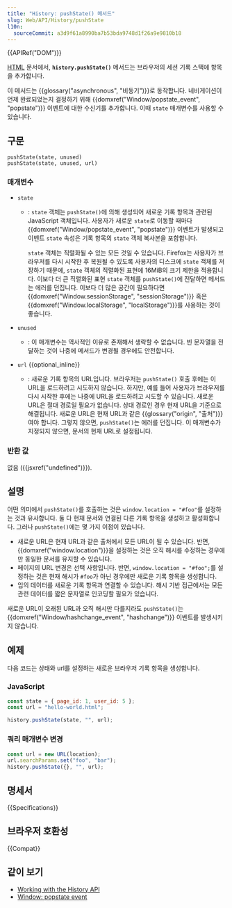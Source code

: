 ```yaml
---
title: "History: pushState() 메서드"
slug: Web/API/History/pushState
l10n:
  sourceCommit: a3d9f61a8990ba7b53bda9748d1f26a9e9810b18
---
```


{{APIRef("DOM")}}

[HTML](/ko/docs/Web/HTML) 문서에서, **`history.pushState()`** 메서드는 브라우저의 세션 기록 스택에 항목을 추가합니다.

이 메서드는 {{glossary("asynchronous", "비동기")}}로 동작합니다. 네비게이션이 언제 완료되었는지 결정하기 위해 {{domxref("Window/popstate_event", "popstate")}} 이벤트에 대한 수신기를 추가합니다. 이때 `state` 매개변수를 사용할 수 있습니다.

## 구문

```js-nolint
pushState(state, unused)
pushState(state, unused, url)
```

### 매개변수

- `state`

  - : `state` 객체는 `pushState()`에 의해 생성되어 새로운 기록 항목과 관련된 JavaScript 객체입니다. 사용자가 새로운 `state`로 이동할 때마다
    {{domxref("Window/popstate_event", "popstate")}} 이벤트가 발생되고 이벤트 `state` 속성은 기록 항목의 `state` 객체 복사본을 포함합니다.

    `state` 객체는 직렬화될 수 있는 모든 것일 수 있습니다. Firefox는 사용자가 브라우저를 다시 시작한 후 복원될 수 있도록 사용자의 디스크에 `state` 객체를 저장하기 때문에, `state` 객체의 직렬화된 표현에 16MiB의 크기 제한을 적용합니다. 이보다 더 큰 직렬화된 표현 `state` 객체를 `pushState()`에 전달하면 메서드는 에러를 던집니다. 이보다 더 많은 공간이 필요하다면 {{domxref("Window.sessionStorage", "sessionStorage")}} 혹은 {{domxref("Window.localStorage", "localStorage")}}를 사용하는 것이 좋습니다.

- `unused`

  - : 이 매개변수는 역사적인 이유로 존재해서 생략할 수 없습니다. 빈 문자열을 전달하는 것이 나중에 메서드가 변경될 경우에도 안전합니다.

- `url` {{optional_inline}}
  - : 새로운 기록 항목의 URL입니다. 브라우저는 `pushState()` 호출 후에는 이 URL을 로드하려고 시도하지 않습니다. 하지만, 예를 들어 사용자가 브라우저를 다시 시작한 후에는 나중에 URL을 로드하려고 시도할 수
    있습니다. 새로운 URL은 절대 경로일 필요가 없습니다. 상대 경로인 경우 현재 URL을 기준으로 해결됩니다. 새로운 URL은 현재 URL과 같은 {{glossary("origin", "출처")}}여야 합니다. 그렇지 않으면, `pushState()`는 에러를 던집니다. 이 매개변수가 지정되지 않으면, 문서의 현재 URL로 설정됩니다.

### 반환 값

없음 ({{jsxref("undefined")}}).

## 설명

어떤 의미에서 `pushState()`를 호출하는 것은 `window.location = "#foo"`를 설정하는 것과 유사합니다. 둘 다 현재 문서와 연결된 다른 기록 항목을 생성하고 활성화합니다. 그러나 `pushState()`에는 몇 가지 이점이 있습니다.

- 새로운 URL은 현재 URL과 같은 출처에서 모든 URL이 될 수 있습니다. 반면, {{domxref("window.location")}}을 설정하는 것은 오직 해시를 수정하는 경우에만 동일한 문서를 유지할 수 있습니다.
- 페이지의 URL 변경은 선택 사항입니다. 반면, `window.location = "#foo";`를 설정하는 것은 현재 해시가 `#foo`가 아닌 경우에만 새로운 기록 항목을 생성합니다.
- 임의 데이터를 새로운 기록 항목과 연결할 수 있습니다. 해시 기반 접근에서는 모든 관련 데이터를 짧은 문자열로 인코딩할 필요가 있습니다.

새로운 URL이 오래된 URL과 오직 해시만 다를지라도 `pushState()`는 {{domxref("Window/hashchange_event", "hashchange")}} 이벤트를 발생시키지 않습니다.

## 예제

다음 코드는 상태와 url를 설정하는 새로운 브라우저 기록 항목을 생성합니다.

### JavaScript

```js
const state = { page_id: 1, user_id: 5 };
const url = "hello-world.html";

history.pushState(state, "", url);
```

### 쿼리 매개변수 변경

```js
const url = new URL(location);
url.searchParams.set("foo", "bar");
history.pushState({}, "", url);
```

## 명세서

{{Specifications}}

## 브라우저 호환성

{{Compat}}

## 같이 보기

- [Working with the History API](/ko/docs/Web/API/History_API/Working_with_the_History_API)
- [Window: popstate event](/ko/docs/Web/API/Window/popstate_event)
